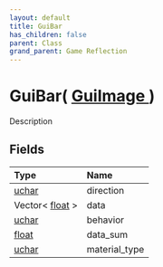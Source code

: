 ```yaml
---
layout: default
title: GuiBar
has_children: false
parent: Class
grand_parent: Game Reflection
---
```

# GuiBar( [ GuiImage ](/docs/game-reflection/classes/gui_image) )
Description 

## Fields

| Type | Name |
|:-------------|:--------------|
| [uchar](/docs/game-reflection/enums/uchar) | direction |
| Vector< [float](/docs/game-reflection/components/float) > | data |
| [uchar](/docs/game-reflection/enums/uchar) | behavior |
| [float](/docs/game-reflection/components/float) | data_sum |
| [uchar](/docs/game-reflection/enums/uchar) | material_type |


